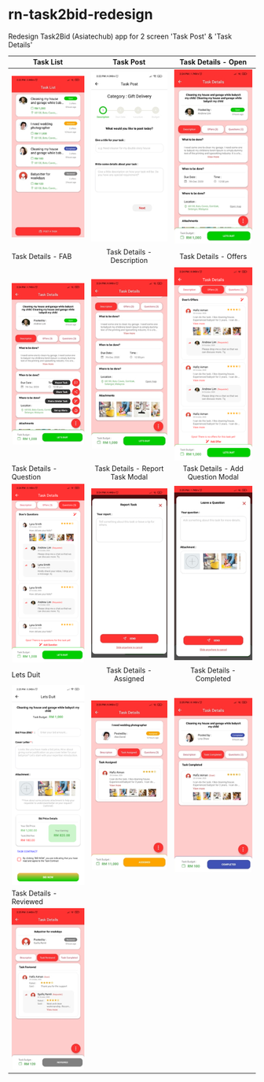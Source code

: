 # rn-task2bid-redesign
Redesign Task2Bid (Asiatechub) app for 2 screen 'Task Post' &amp; 'Task Details'

| Task List                                        | Task Post                                         | Task Details - Open                               |
| ------------------------------------------------ | :-----------------------------------------------: | :-----------------------------------------------: |
| ![](src/screenshot/compressed/1-resizeimage.jpg) | ![](src/screenshot/compressed/2-resizeimage.jpg)  | ![](src/screenshot/compressed/3-resizeimage.jpg)  | 
| Task Details - FAB                               | Task Details - Description                        | Task Details - Offers                             |
| ![](src/screenshot/compressed/4-resizeimage.jpg) | ![](src/screenshot/compressed/5-resizeimage.jpg)  | ![](src/screenshot/compressed/6-resizeimage.png)  |    
| Task Details - Question                          | Task Details - Report Task Modal                  | Task Details - Add Question Modal                 |
| ![](src/screenshot/compressed/7-resizeimage.png) | ![](src/screenshot/compressed/8-resizeimage.jpg)  | ![](src/screenshot/compressed/9-resizeimage.jpg)  |    
| Lets Duit                                        | Task Details - Assigned                           | Task Details - Completed                          |
| ![](src/screenshot/compressed/10-resizeimage.png)| ![](src/screenshot/compressed/a-resizeimage.jpg)  | ![](src/screenshot/compressed/c-resizeimage.jpg)  |    
| Task Details - Reviewed                          | 
| ![](src/screenshot/compressed/r-resizeimage.jpg) |
